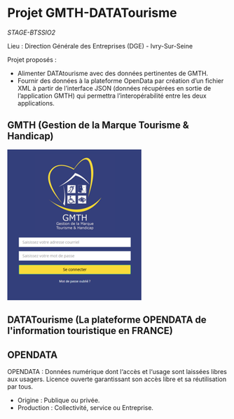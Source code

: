 # Projet GMTH-DATATourisme #

*STAGE-BTSSIO2*

Lieu : Direction Générale des Entreprises (DGE) - Ivry-Sur-Seine

Projet proposés : 
  - Alimenter DATAtourisme avec des données pertinentes de GMTH.
  - Fournir des données à la plateforme OpenData par création d’un fichier XML à partir de l’interface JSON (données récupérées en sortie de l’application GMTH)  qui permettra l’interopérabilité entre les deux applications.

## GMTH (Gestion de la Marque Tourisme & Handicap) ##

![gmth.PNG](https://github.com/stanislasveronical/STAGE-BTSSIO2/blob/master/images/gmth.PNG)

## DATATourisme (La plateforme OPENDATA de l'information touristique en FRANCE) ##

## OPENDATA ##

OPENDATA : Données numérique dont l‘accès et l‘usage sont laissées libres aux usagers. Licence ouverte garantissant son accès libre et sa réutilisation par tous.
  - Origine : Publique ou privée. 
  - Production : Collectivité, service ou Entreprise. 
